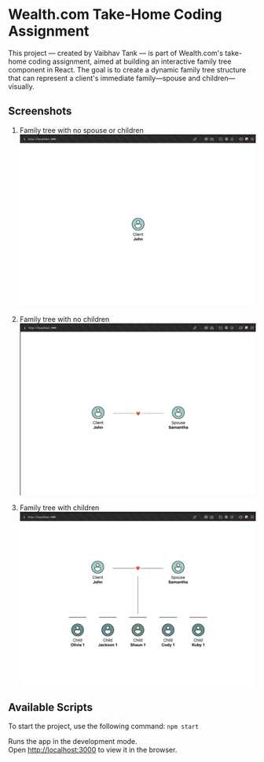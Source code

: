 # Wealth.com Take-Home Coding Assignment

This project &mdash; created by Vaibhav Tank &mdash; is part of Wealth.com's take-home coding assignment, aimed at building an interactive family tree component in React. The goal is to create a dynamic family tree structure that can represent a client's immediate family—spouse and children—visually.

## Screenshots

1. Family tree with no spouse or children
   ![Family tree with no spouse or children](./src/assets/Family%20tree%20with%20no%20spouse.png)

2. Family tree with no children
   ![Family tree with no children](./src/assets/Family%20tree%20with%20no%20children.png)

3. Family tree with children
   ![Family tree with children](./src/assets/Family%20tree%20with%20children.png)

## Available Scripts

To start the project, use the following command: `npm start`

Runs the app in the development mode.\
Open [http://localhost:3000](http://localhost:3000) to view it in the browser.
